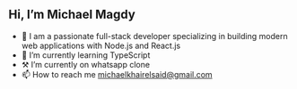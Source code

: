 ## Hi, I’m Michael Magdy
- 👀 I am a passionate full-stack developer specializing in building modern web applications with Node.js and React.js
- 🌱 I’m currently learning TypeScript 
- ⚒️ I’m currently on whatsapp clone
- 📫 How to reach me michaelkhairelsaid@gmail.com

